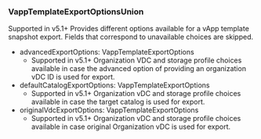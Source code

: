 ### VappTemplateExportOptionsUnion
Supported in v5.1+
  Provides different options available for a vApp template snapshot export. Fields that correspond to unavailable choices are skipped.

- advancedExportOptions: VappTemplateExportOptions
  - Supported in v5.1+
  Organization VDC and storage profile choices available in case the advanced option of providing an organization vDC ID is used for export.
- defaultCatalogExportOptions: VappTemplateExportOptions
  - Supported in v5.1+
  Organization vDC and storage profile choices available in case the target catalog is used for export.
- originalVdcExportOptions: VappTemplateExportOptions
  - Supported in v5.1+
  Organization vDC and storage profile choices available in case original Organization vDC is used for export.
